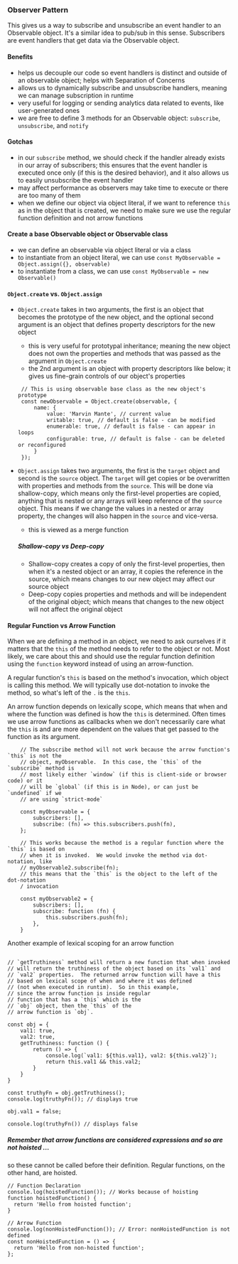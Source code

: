 ### Observer Pattern

This gives us a way to subscribe and unsubscribe an event handler to an Observable object.  It's
a similar idea to pub/sub in this sense.  Subscribers are event handlers that get data via the
Observable object.

#### Benefits
- helps us decouple our code so event handlers is distinct and outside of an observable object;
helps with Separation of Concerns
- allows us to dynamically subscribe and unsubscribe handlers, meaning we can manage subscription
in runtime
- very useful for logging or sending analytics data related to events, like user-generated ones
- we are free to define 3 methods for an Observable object: `subscribe`, `unsubscribe`, and
`notify`

#### Gotchas
- in our `subscribe` method, we should check if the handler already exists in our array of
subscribers; this ensures that the event handler is executed once only (if this is the 
desired behavior), and it also allows us to easily unsubscribe the event handler
- may affect performance as observers may take time to execute or there are too many of
them
- when we define our object via object literal, if we want to reference `this` as in
the object that is created, we need to make sure we use the regular function 
definition and not arrow functions

#### Create a base Observable object or Observable class
- we can define an observable via object literal or via a class
- to instantiate from an object literal, we can use `const MyObservable = Object.assign({}, observable)`
- to instantiate from a class, we can use `const MyObservable = new Observable()`

#### `Object.create` vs. `Object.assign`
- `Object.create` takes in two arguments, the first is an object that becomes the prototype of the new object,
and the optional second argument is an object that defines property descriptors for the new object
   - this is very useful for prototypal inheritance; meaning the new object does not own the properties and
   methods that was passed as the argument in `Object.create`
   - the 2nd argument is an object with property descriptors like below; it gives us fine-grain controls of
   our object's properties

   ```
    // This is using observable base class as the new object's prototype
    const newObservable = Object.create(observable, {
        name: {
            value: 'Marvin Mante', // current value
            writable: true, // default is false - can be modified
            enumerable: true, // default is false - can appear in loops
            configurable: true, // default is false - can be deleted or reconfigured
        }
    });

   ```

- `Object.assign` takes two arguments, the first is the `target` object and second is the `source` object.
The `target` will get copies or be overwritten with properties and methods from the `source`.  This will
be done via shallow-copy, which means only the first-level properties are copied, anything that is
nested or any arrays will keep reference of the `source` object.  This means if we change the
values in a nested or array property, the changes will also happen in the `source` and
vice-versa.
    - this is viewed as a merge function

    ##### Shallow-copy vs Deep-copy
    - Shallow-copy creates a copy of only the first-level properties, then when it's a nested
    object or an array, it copies the reference in the source, which means changes to our new
    object may affect our source object
    - Deep-copy copies properties and methods and will be independent of the original object;
    which means that changes to the new object will not affect the original object


#### Regular Function vs Arrow Function

When we are defining a method in an object, we need to ask ourselves if it matters that the
`this` of the method needs to refer to the object or not.  Most likely, we care about this
and should use the regular function definition using the `function` keyword instead of
using an arrow-function.

A regular function's `this` is based on the method's invocation, which object is calling
this method.  We will typically use dot-notation to invoke the method, so what's left of
the `.` is the `this`.

An arrow function depends on lexically scope, which means that when and where the
function was defined is how the `this` is determined.  Often times we use arrow
functions as callbacks when we don't necessarily care what the `this` is and 
are more dependent on the values that get passed to the function as its 
argument.

```
    // The subscribe method will not work because the arrow function's `this` is not the
    // object, myObservable.  In this case, the `this` of the `subscribe` method is
    // most likely either `window` (if this is client-side or browser code) or it 
    // will be `global` (if this is in Node), or can just be `undefined` if we
    // are using `strict-mode`

    const myObservable = {
        subscribers: [],
        subscribe: (fn) => this.subscribers.push(fn),
    };

    // This works because the method is a regular function where the `this` is based on
    // when it is invoked.  We would invoke the method via dot-notation, like
    // myObservable2.subscribe(fn);
    // this means that the `this` is the object to the left of the dot-notation
    / invocation

    const myObservable2 = {
        subscribers: [],
        subscribe: function (fn) {
            this.subscribers.push(fn);
        },
    }
```

Another example of lexical scoping for an arrow function

```

// `getTruthiness` method will return a new function that when invoked
// will return the truthiness of the object based on its `val1` and
// `val2` properties.  The returned arrow function will have a this
// based on lexical scope of when and where it was defined
// (not when executed in runtim).  So in this example, 
// since the arrow function is inside regular 
// function that has a `this` which is the
// `obj` object, then the `this` of the 
// arrow function is `obj`.

const obj = {
    val1: true,
    val2: true,
    getTruthiness: function () {
        return () => {
            console.log(`val1: ${this.val1}, val2: ${this.val2}`);
            return this.val1 && this.val2;
        }
    }
}

const truthyFn = obj.getTruthiness();
console.log(truthyFn()); // displays true

obj.val1 = false;

console.log(truthyFn()) // displays false
```

##### Remember that arrow functions are considered expressions and so are not hoisted ...
so these cannot be called before their definition.  Regular functions, on the other hand,
are hoisted.

```
// Function Declaration
console.log(hoistedFunction()); // Works because of hoisting
function hoistedFunction() {
  return 'Hello from hoisted function';
}

// Arrow Function
console.log(nonHoistedFunction()); // Error: nonHoistedFunction is not defined
const nonHoistedFunction = () => {
  return 'Hello from non-hoisted function';
};

```